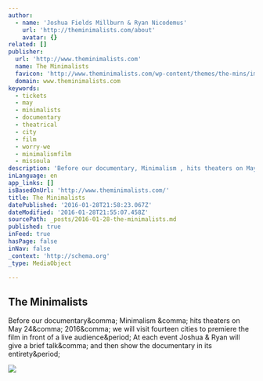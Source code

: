 ```yaml
---
author:
  - name: 'Joshua Fields Millburn & Ryan Nicodemus'
    url: 'http://theminimalists.com/about'
    avatar: {}
related: []
publisher:
  url: 'http://www.theminimalists.com'
  name: The Minimalists
  favicon: 'http://www.theminimalists.com/wp-content/themes/the-mins/images/favicon.ico'
  domain: www.theminimalists.com
keywords:
  - tickets
  - may
  - minimalists
  - documentary
  - theatrical
  - city
  - film
  - worry-we
  - minimalismfilm
  - missoula
description: 'Before our documentary, Minimalism , hits theaters on May 24, 2016, we will visit fourteen cities to premiere the film in front of a live audience. At each event Joshua & Ryan will give a brief talk, and then show the documentary in its entirety.'
inLanguage: en
app_links: []
isBasedOnUrl: 'http://www.theminimalists.com/'
title: The Minimalists
datePublished: '2016-01-28T21:58:23.067Z'
dateModified: '2016-01-28T21:55:07.458Z'
sourcePath: _posts/2016-01-28-the-minimalists.md
published: true
inFeed: true
hasPage: false
inNav: false
_context: 'http://schema.org'
_type: MediaObject

---
```

<article style=""><h1>The Minimalists</h1><p>Before our documentary&amp;comma; Minimalism &amp;comma; hits theaters on May 24&amp;comma; 2016&amp;comma; we will visit fourteen cities to premiere the film in front of a live audience&amp;period; At each event Joshua &amp; Ryan will give a brief talk&amp;comma; and then show the documentary in its entirety&amp;period;</p><img src="http://www.theminimalists.com/files/2011/11/BlogPoster1-500x333.jpg" /></article>